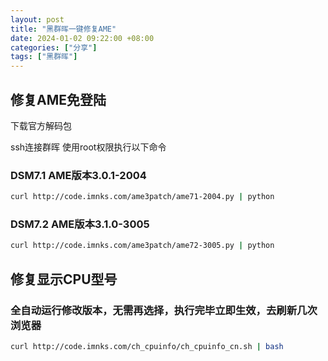 ```yaml
---
layout: post
title: "黑群晖一键修复AME"
date: 2024-01-02 09:22:00 +08:00
categories: ["分享"]
tags: ["黑群晖"]
---
```


## 修复AME免登陆

下载官方解码包

ssh连接群晖 使用root权限执行以下命令
### DSM7.1 AME版本3.0.1-2004
```sh
curl http://code.imnks.com/ame3patch/ame71-2004.py | python
```
### DSM7.2 AME版本3.1.0-3005
```sh
curl http://code.imnks.com/ame3patch/ame72-3005.py | python
```

## 修复显示CPU型号

### 全自动运行修改版本，无需再选择，执行完毕立即生效，去刷新几次浏览器
```bash
curl http://code.imnks.com/ch_cpuinfo/ch_cpuinfo_cn.sh | bash
```
